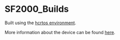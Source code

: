 # SF2000_Builds

Built using the [hcrtos environment](https://git.maschath.de/ignatz/hcrtos/-/tree/retroarch).

More information about the device can be found [here](https://vonmillhausen.github.io/sf2000/).
